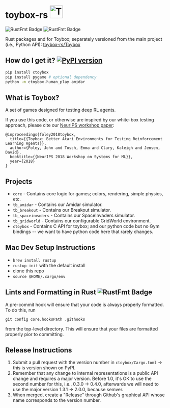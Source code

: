 
#  toybox-rs <img width="40" height="40" alt="Toybox Logo" src="http://toybox.rs/toybox-logo.svg" />
![RustFmt Badge](https://github.com/toybox-rs/toybox-rs/workflows/rustfmt-check/badge.svg) ![RustFmt Badge](https://github.com/toybox-rs/toybox-rs/workflows/CI/badge.svg) 

Rust packages and for Toybox; separately versioned from the main project (i.e., Python API): [toybox-rs/Toybox](https://github.com/toybox-rs/Toybox)


## How do I get it? [![PyPI version](https://badge.fury.io/py/ctoybox.svg)](https://badge.fury.io/py/ctoybox)

```bash
pip install ctoybox
pip install pygame # optional dependency
python -m ctoybox.human_play amidar
```

## What is Toybox?

A set of games designed for testing deep RL agents.

If you use this code, or otherwise are inspired by our white-box testing approach, please cite our [NeurIPS workshop paper](https://arxiv.org/abs/1812.02850):

```
@inproceedings{foley2018toybox,
  title={{Toybox: Better Atari Environments for Testing Reinforcement Learning Agents}},
  author={Foley, John and Tosch, Emma and Clary, Kaleigh and Jensen, David},
  booktitle={{NeurIPS 2018 Workshop on Systems for ML}},
  year={2018}
}
```

## Projects

- ``core`` - Contains core logic for games; colors, rendering, simple physics, etc.
- ``tb_amidar`` - Contains our Amidar simulator.
- ``tb_breakout`` - Contains our Breakout simulator.
- ``tb_spaceinvaders`` - Contains our SpaceInvaders simulator.
- ``tb_gridworld`` - Contains our configurable GridWorld environment.
- ``ctoybox`` - Contains C API for toybox; and our python code but no Gym bindings -- we want to have python code here that rarely changes.

## Mac Dev Setup Instructions
* `brew install rustup`
* `rustup-init` with the default install
* clone this repo
* `source $HOME/.cargo/env`

## Lints and Formatting in Rust ![RustFmt Badge](https://github.com/toybox-rs/toybox-rs/workflows/rustfmt-check/badge.svg)

A pre-commit hook will ensure that your code is always properly formatted. To do this, run

`git config core.hooksPath .githooks`

from the top-level directory. This will ensure that your files are formatted properly pior to committing.

## Release Instructions

1. Submit a pull request with the version number in ``ctoybox/Cargo.toml`` -> this is version shown on PyPI.
2. Remember that any change to internal representations is a public API change and requires a major version. Before 1.0, it's OK to use the second number for this, i.e., 0.3.0 -> 0.4.0, afterwards we will need to use the major version 1.3.1 -> 2.0.0, because semver.
3. When merged, create a "Release" through Github's graphical API whose name corresponds to the version number.

